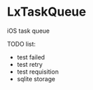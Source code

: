 # LxTaskQueue
iOS task queue

TODO list:
- test failed
- test retry
- test requisition
- sqlite storage

